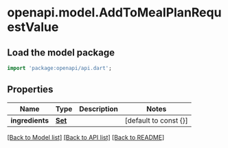 # openapi.model.AddToMealPlanRequestValue

## Load the model package
```dart
import 'package:openapi/api.dart';
```

## Properties
Name | Type | Description | Notes
------------ | ------------- | ------------- | -------------
**ingredients** | [**Set<AddToMealPlanRequestValueIngredientsInner>**](AddToMealPlanRequestValueIngredientsInner.md) |  | [default to const {}]

[[Back to Model list]](../README.md#documentation-for-models) [[Back to API list]](../README.md#documentation-for-api-endpoints) [[Back to README]](../README.md)



